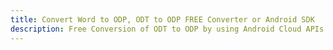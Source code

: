 ---title: Convert Word to ODP, ODT to ODP FREE Converter or Android SDKdescription: Free Conversion of ODT to ODP by using Android Cloud APIs & SDKs. Also Create, Edit & Render Microsoft Word & OpenOffice documents in the Cloud.---